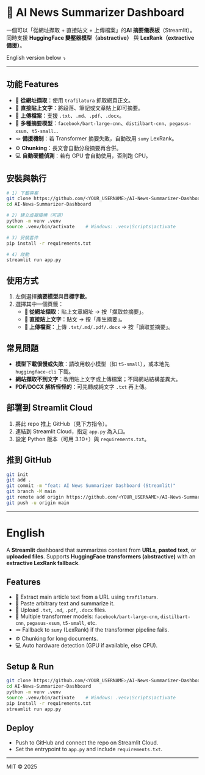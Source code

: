 # 📰 AI News Summarizer Dashboard

一個可以「從網址擷取 + 直接貼文 + 上傳檔案」的**AI 摘要儀表板**（Streamlit）。
同時支援 **HuggingFace 變壓器模型（abstractive）** 與 **LexRank（extractive 備援）**。

English version below ⤵️

---

## 功能 Features
- 🔗 **從網址擷取**：使用 `trafilatura` 抓取網頁正文。
- 📝 **直接貼上文字**：將段落、筆記或文章貼上即可摘要。
- 📁 **上傳檔案**：支援 `.txt`、`.md`、`.pdf`、`.docx`。
- 🧠 **多種摘要模型**：`facebook/bart-large-cnn`、`distilbart-cnn`、`pegasus-xsum`、`t5-small`…
- 🪢 **備援機制**：若 Transformer 摘要失敗，自動改用 `sumy` LexRank。
- ⚙️ **Chunking**：長文會自動分段摘要再合併。
- 💻 **自動硬體偵測**：若有 GPU 會自動使用，否則跑 CPU。

## 安裝與執行
```bash
# 1) 下載專案
git clone https://github.com/<YOUR_USERNAME>/AI-News-Summarizer-Dashboard.git
cd AI-News-Summarizer-Dashboard

# 2) 建立虛擬環境（可選）
python -m venv .venv
source .venv/bin/activate    # Windows: .venv\Scripts\activate

# 3) 安裝套件
pip install -r requirements.txt

# 4) 啟動
streamlit run app.py
```

## 使用方式
1. 左側選擇**摘要模型**與**目標字數**。
2. 選擇其中一個頁籤：
   - **🔗 從網址擷取**：貼上文章網址 → 按「擷取並摘要」。
   - **📝 直接貼上文字**：貼文 → 按「產生摘要」。
   - **📁 上傳檔案**：上傳 `.txt/.md/.pdf/.docx` → 按「讀取並摘要」。

## 常見問題
- **模型下載很慢或失敗**：請改用較小模型（如 `t5-small`），或本地先 `huggingface-cli` 下載。
- **網站擷取不到文字**：改用貼上文字或上傳檔案；不同網站結構差異大。
- **PDF/DOCX 解析怪怪的**：可先轉成純文字 `.txt` 再上傳。

## 部署到 Streamlit Cloud
1. 將此 repo 推上 GitHub（見下方指令）。
2. 連結到 Streamlit Cloud，指定 `app.py` 為入口。
3. 設定 Python 版本（可用 3.10+）與 `requirements.txt`。

## 推到 GitHub
```bash
git init
git add .
git commit -m "feat: AI News Summarizer Dashboard (Streamlit)"
git branch -M main
git remote add origin https://github.com/<YOUR_USERNAME>/AI-News-Summarizer-Dashboard.git
git push -u origin main
```

---

# English

A **Streamlit** dashboard that summarizes content from **URLs**, **pasted text**, or **uploaded files**.
Supports **HuggingFace transformers (abstractive)** with an **extractive LexRank fallback**.

## Features
- 🔗 Extract main article text from a URL using `trafilatura`.
- 📝 Paste arbitrary text and summarize it.
- 📁 Upload `.txt`, `.md`, `.pdf`, `.docx` files.
- 🧠 Multiple transformer models: `facebook/bart-large-cnn`, `distilbart-cnn`, `pegasus-xsum`, `t5-small`, etc.
- 🪢 Fallback to `sumy` (LexRank) if the transformer pipeline fails.
- ⚙️ Chunking for long documents.
- 💻 Auto hardware detection (GPU if available, else CPU).

## Setup & Run
```bash
git clone https://github.com/<YOUR_USERNAME>/AI-News-Summarizer-Dashboard.git
cd AI-News-Summarizer-Dashboard
python -m venv .venv
source .venv/bin/activate    # Windows: .venv\Scripts\activate
pip install -r requirements.txt
streamlit run app.py
```

## Deploy
- Push to GitHub and connect the repo on Streamlit Cloud.
- Set the entrypoint to `app.py` and include `requirements.txt`.

---

MIT © 2025
